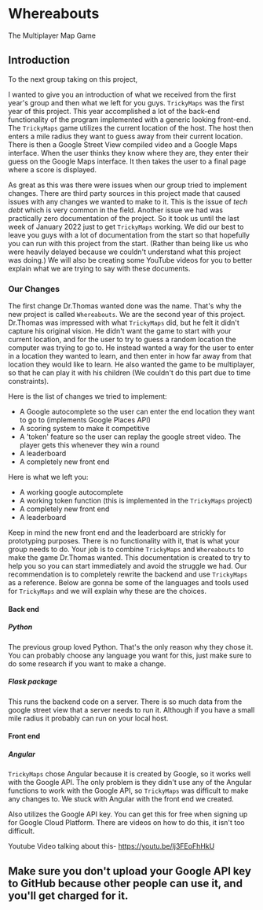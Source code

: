 # Whereabouts
The Multiplayer Map Game
## Introduction
To the next group taking on this project,

I wanted to give you an introduction of what we received from the first year's group and then what we left for you guys. `TrickyMaps` was the first year of this project. This year accomplished a lot of the back-end functionality of the program implemented with a generic looking front-end. The `TrickyMaps` game utilizes the current location of the host. The host then enters a mile radius they want to guess away from their current location. There is then a Google Street View compiled video and a Google Maps interface. When the user thinks they know where they are, they enter their guess on the Google Maps interface. It then takes the user to a final page where a score is displayed. 

As great as this was there were issues when our group tried to implement changes. There are third party sources in this project made that caused issues with any changes we wanted to make to it. This is the issue of *tech debt* which is very common in the field. Another issue we had was practically zero documentation of the project. So it took us until the last week of January 2022 just to get `TrickyMaps` working. We did our best to leave you guys with a lot of documentation from the start so that hopefully you can run with this project from the start. (Rather than being like us who were heavily delayed because we couldn't understand what this project was doing.) We will also be creating some YouTube videos for you to better explain what we are trying to say with these documents. 

### Our Changes

The first change Dr.Thomas wanted done was the name. That's why the new project is called `Whereabouts`. We are the second year of this project. Dr.Thomas was impressed with what `TrickyMaps` did, but he felt it didn't capture his original vision. He didn't want the game to start with your current location, and for the user to try to guess a random location the computer was trying to go to. He instead wanted a way for the user to enter in a location they wanted to learn, and then enter in how far away from that location they would like to learn. He also wanted the game to be multiplayer, so that he can play it with his children (We couldn't do this part due to time constraints).

Here is the list of changes we tried to implement:
- A Google autocomplete so the user can enter the end location they want to go to (implements Google Places API)
- A scoring system to make it competitive
- A 'token' feature so the user can replay the google street video. The player gets this whenever they win a round
- A leaderboard
- A completely new front end

Here is what we left you:
- A working google autocomplete
- A working token function (this is implemented in the `TrickyMaps` project)
- A completely new front end
- A leaderboard 

Keep in mind the new front end and the leaderboard are strickly for prototyping purposes. There is no functionality with it, that is what your group
needs to do. Your job is to combine `TrickyMaps` and `Whereabouts` to make the game Dr.Thomas wanted. 
This documentation is created to try to help you so you can start immediately and avoid the struggle we had. Our recommendation is
to completely rewrite the backend and use `TrickyMaps` as a reference. Below are gonna be some of the languages and tools used for 
`TrickyMaps` and we will explain why these are the choices. 

#### Back end
##### Python 
The previous group loved Python. That's the only reason why they chose it. You can probably choose any language you want for this, just make
sure to do some research if you want to make a change. 
##### Flask package
This runs the backend code on a server. There is so much data from the google street view that a server needs to run it. Although
if you have a small mile radius it probably can run on your local host.  

#### Front end
##### Angular
`TrickyMaps` chose Angular because it is created by Google, so it works well with the Google API. The only problem is they didn't use any
of the Angular functions to work with the Google API, so `TrickyMaps` was difficult to make any changes to. We stuck with Angular
with the front end we created. 

Also utilizes the Google API key. You can get this for free when signing up for Google Cloud Platform. There are videos on how to do this, it 
isn't too difficult.

Youtube Video talking about this- https://youtu.be/lj3FEoFhHkU

## **Make sure you don't upload your Google API key to GitHub because other people can use it, and you'll get charged for it.**
